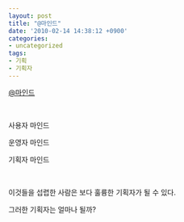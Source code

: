 ```yaml
---
layout: post
title: "@마인드"
date: '2010-02-14 14:38:12 +0900'
categories:
- uncategorized
tags:
- 기획
- 기획자
---
```


[@마인드](http://blog.naver.com/bloody80/20011938270)
  
 
  
사용자 마인드
  
운영자 마인드
  
기획자 마인드
  
 
  
이것들을 섭렵한 사람은 보다 훌륭한 기획자가 될 수 있다.
  
그러한 기획자는 얼마나 될까? 
